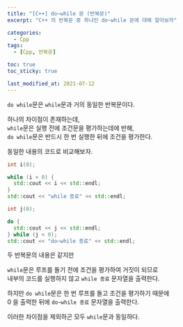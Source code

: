 ```yaml
---
title: "[C++] do~while 문 (반복문)"
excerpt: "C++ 의 반복문 중 하나인 do~while 문에 대해 알아보자"

categories:
  - Cpp
tags:
  - [Cpp, 반복문]

toc: true
toc_sticky: true

last_modified_at: 2021-07-12
---
```


`do while`문은 `while`문과 거의 동일한 반복문이다.

하나의 차이점이 존재하는데,   
`while`문은 실행 전에 조건문을 평가하는데에 반해,   
`do while`문은 반드시 한 번 실행한 뒤에 조건을 평가한다.

동일한 내용의 코드로 비교해보자.

```cpp
int i(0);

while (i < 0) {
  std::cout << i << std::endl;
}
std::cout << "while 종료" << std::endl;

int j(0);

do {
  std::cout << j << std::endl;
} while (j < 0);
std::cout << "do~while 종료" << std::endl;
```

두 반복문의 내용은 같지만

`while`문은 루프를 돌기 전에 조건을 평가하여 거짓이 되므로   
내부의 코드를 실행하지 않고 `while 종료` 문자열을 출력한다.

하지만 `do while`문은 한 번 루프를 돌고 조건을 평가하기 때문에   
0 을 출력한 뒤에 `do~while 종료` 문자열을 출력한다.

이러한 차이점을 제외하곤 모두 `while`문과 동일하다.
